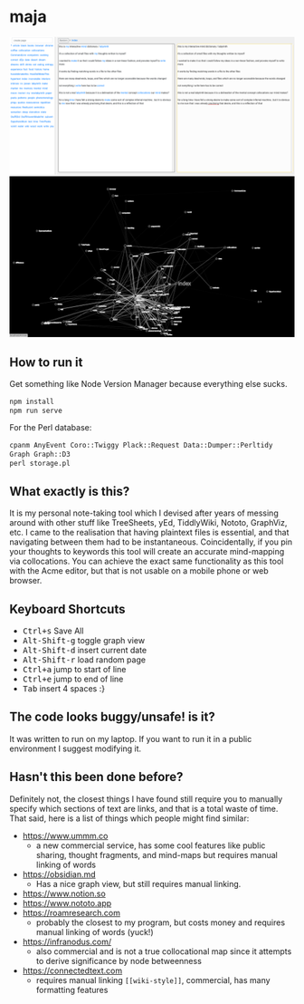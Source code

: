 # maja

![a screenshot](https://raw.githubusercontent.com/Tanami/maja/master/opt/maja.png)
![another screenshot](https://raw.githubusercontent.com/Tanami/maja/master/opt/graph.png)

## How to run it

Get something like Node Version Manager because everything else sucks.

```
npm install
npm run serve
```

For the Perl database:
```
cpanm AnyEvent Coro::Twiggy Plack::Request Data::Dumper::Perltidy Graph Graph::D3
perl storage.pl
```

## What exactly is this?
It is my personal note-taking tool which I devised after years of messing around with other stuff like TreeSheets, yEd, TiddlyWiki, Nototo, GraphViz, etc. I came to the realisation that having plaintext files is essential, and that navigating between them had to be instantaneous. Coincidentally, if you pin your thoughts to keywords this tool will create an accurate mind-mapping via collocations. You can achieve the exact same functionality as this tool with the Acme editor, but that is not usable on a mobile phone or web browser.

## Keyboard Shortcuts
- <kbd>Ctrl+s</kbd>  Save All
- <kbd>Alt-Shift-g</kbd>  toggle graph view
- <kbd>Alt-Shift-d</kbd>  insert current date
- <kbd>Alt-Shift-r</kbd>  load random page
- <kbd>Ctrl+a</kbd>  jump to start of line
- <kbd>Ctrl+e</kbd>  jump to end of line
- <kbd>Tab</kbd>  insert 4 spaces :}


## The code looks buggy/unsafe! is it?
It was written to run on my laptop. If you want to run it in a public environment I suggest modifying it.

## Hasn't this been done before?
Definitely not, the closest things I have found still require you to manually specify which sections of text are links, and that is a total waste of time. That said, here is a list of things which people might find similar:
 - https://www.ummm.co
   - a new commercial service, has some cool features like public sharing, thought fragments, and mind-maps but requires manual linking of words
 - https://obsidian.md
   - Has a nice graph view, but still requires manual linking.
 - https://www.notion.so
 - https://www.nototo.app
 - https://roamresearch.com
   - probably the closest to my program, but costs money and requires manual linking of words (yuck!)
 - https://infranodus.com/
   - also commercial and is not a true collocational map since it attempts to derive significance by node betweenness
 - https://connectedtext.com
   - requires manual linking `[[wiki-style]]`, commercial, has many formatting features
